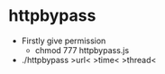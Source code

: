 # httpbypass

- Firstly give permission
    - chmod 777 httpbypass.js
-  ./httpbypass >url< >time< >thread<
